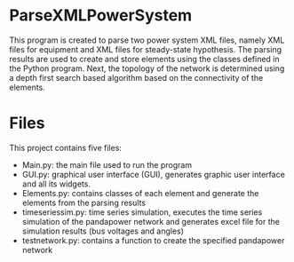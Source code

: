 # ParseXMLPowerSystem
This program is created to parse two power system XML files, namely XML files for equipment and XML files for steady-state hypothesis. The parsing results are used to create and store elements using the classes defined in the Python program. Next, the topology of the network is determined using a depth first search based algorithm based on the connectivity of the elements. 

# Files
This project contains five files:
* Main.py: the main file used to run the program
* GUI.py: graphical user interface (GUI), generates graphic user interface and all its widgets.
* Elements.py: contains classes of each element and generate the elements from the parsing results
* timeseriessim.py: time series simulation, executes the time series simulation of the pandapower network and generates excel file for the simulation results (bus voltages and angles)
* testnetwork.py: contains a function to create the specified pandapower network
